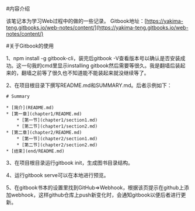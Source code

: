#内容介绍

该笔记本为学习Web过程中的做的一些记录。
Gitbook地址：[https://yakima-teng.gitbooks.io/web-notes/content/](https://yakima-teng.gitbooks.io/web-notes/content/)

#关于Gitbook的使用

1、npm install -g gitbook-cli，装完后gitbook -V查看版本号以确认是否安装成功。这一句我的cmd里显示installing gitbook然后需要等很久。我是翻墙后装起来的，翻墙之前等了很久也不知道能不能装起来就没继续等了。

2、在项目根目录下撰写README.md和SUMMARY.md。后者示例如下：

```
# Summary

* [简介](README.md)
* [第一章](chapter1/README.md)
    * [第一节](chapter1/section1.md)
    * [第二节](chapter1/section2.md)
* [第二章](chapter2/README.md)
    * [第一节](chapter2/section1.md)
    * [第二节](chapter2/section2.md)
* [结束](end/README.md)
```

3、在项目根目录运行gitbook init，生成图书目录结构。

4、运行gitbook serve可以在本地进行预览。

5、在gitbook书本的设置里找到GitHub=>Webhook，根据该页提示在github上添加webhook，这样github仓库上push新变化时，会通知gitbook以便后者进行更新。
